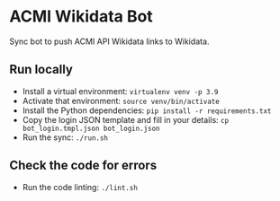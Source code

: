 # ACMI Wikidata Bot

Sync bot to push ACMI API Wikidata links to Wikidata.

## Run locally

* Install a virtual environment: `virtualenv venv -p 3.9`
* Activate that environment: `source venv/bin/activate`
* Install the Python dependencies: `pip install -r requirements.txt`
* Copy the login JSON template and fill in your details: `cp bot_login.tmpl.json bot_login.json`
* Run the sync: `./run.sh`

## Check the code for errors

* Run the code linting: `./lint.sh`
